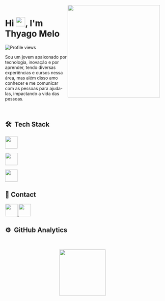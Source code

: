 <img align="right" height="300em" src="assets/unnamed.gif">

<h1 align="left">Hi 
  <img src = "https://raw.githubusercontent.com/rahulbanerjee26/githubProfileReadmeGenerator/main/gifs/wave.gif" width = 30px height='30px'>, I'm Thyago Melo
</h1>
<p align="left"> 
  <img src="https://komarev.com/ghpvc/?username=DMthysgo&color=green" alt="Profile views" /> 
</p>

 Sou um jovem apaixonado por tecnologia, inovação e por aprender, tendo diversas experiências e cursos nessa área,
 mas além disso amo conhecer e me comunicar com as pessoas para ajuda-las, impactando a vida das pessoas.

<br>

## 🛠 &nbsp;Tech Stack

<p align="start">
  <a href="https://github.com/DMThysgo">
    <img height="40em" src="https://skillicons.dev/icons?i=html,css,js,nodejs,react,angular,sass" />
  </a>
</p>
<p align="start">
  <a href="https://github.com/DMThysgo">
    <img height="40em" src="https://skillicons.dev/icons?i=java,aws,mongodb,postman,git,github,r,py,vercel" />
  </a>
</p>
<p align="start">
  <a href="https://github.com/DMThysgo">
    <img height="40em" src="https://skillicons.dev/icons?i=vscode,anaconda,eclipse,discord,figma,gamemakerstudio,godot,ps" />
  </a>
</p>

## 📧 Contact

<p align="start">
  <a href="https://www.linkedin.com/in/dmthysgo/" target="_blank">
    <img height="40em" src="https://skillicons.dev/icons?i=linkedin" />
  </a>
  <a href="mailto:thyago.ezequiel.de.melo@gmail.com" target="_blank">
    <img height="40em" src="https://skillicons.dev/icons?i=gmail" />
  </a>
</p>

## ⚙️ &nbsp;GitHub Analytics

<div align="center"><br/><br/>
  <a href="https://github.com/DMThysgo">
  <img height="150em" src="https://github-readme-stats.vercel.app/api/top-langs/?username=DMThysgo&layout=compact&langs_count=7&theme=tokyonight"/>
</div>
